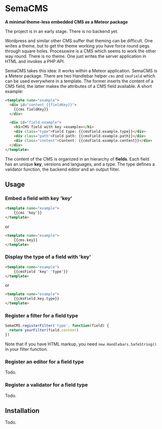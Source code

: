 # SemaCMS

**A minimal theme-less embedded CMS as a Meteor package**

The project is in an early stage. There is no backend yet.

Wordpress and similar other CMS suffer that theming can be difficult. One writes a theme, but to get the theme working you have force round pegs through square holes. Processwire is a CMS which seems to work the other way round. There is no theme. One just writes the server application in HTML and invokes a PHP API.

SemaCMS takes this idea: It works within a Meteor application. SemaCMS is a Meteor package. There are two Handlebar helper `cms` and `cmsField` which can be used everywhere in a template. The former inserts the content of a CMS field, the latter makes the attributes of a CMS field available. A short example:

```html
<template name="example">
  <div id="content_{{fieldKey}}">
    {{cms fieldKey}} 
  </div>

  <div id="field_example">
    <h1>CMS field with key «example»</h1>
    <div class="type">Field type: {{cmsField.example.type}}</div>
    <div class="path">Field path: {{cmsField.example.path}}</div>
    <div class="content">Content: {{cmsField.example.content}}</div>
  </div>
</template>
```

The content of the CMS is organized in an hierarchy of **fields**. Each field has an unique **key**, versions and languages, and a type. The type defines a validator function, the backend editor and an output filter.

## Usage

### Embed a field with key 'key'

```html
<template name="example">
	{{cms 'key'}}
</template>
```

or

```html
<template name="example">
	{{cms.key}}
</template>
```

### Display the type of a field with 'key'

```html
<template name="example">
	{{cmsField 'key' 'type'}}
</template>
```

or

```html
<template name="example">
	{{cmsField.key.type}}
</template>
```

### Register a filter for a field type

```javascript
SemaCMS.registerFilter('type', function(field) {
  return yourFilter(field.content)	
})
```

Note that if you have HTML markup, you need `new Handlebars.SafeString()` in your filter function.

### Register an editor for a field type

Todo.

### Register a validator for a field type

Todo.

## Installation

Todo.

